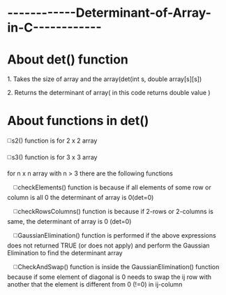 # ------------Determinant-of-Array-in-C------------
# About det() function
<p>1. Takes the size of array and the array(det(int s, double array[s][s])</p>
<p>2. Returns the determinant of array( in this code returns double value )</p>

# About functions in det()
<p>◻️s2() function is for 2 x 2 array</p>
<p>◻️s3() function is for 3 x 3 array</p>
<p>for n x n array with n > 3 there are the following functions</p> 
  <p>&emsp;◻️checkElements() function is because if all elements of some row or column is all 0 the determinant of array is 0(det=0)</p>
  <p>&emsp;◻️checkRowsColumns() function is because if 2-rows or 2-columns is same, the determinant of array is 0 (det=0)</p>
  <p>&emsp;◻️GaussianElimination() function is performed if the above expressions does not returned TRUE (or does not apply) and perform the Gaussian Elimination to find the determinant array </p>
  <p>&emsp;◻️CheckAndSwap() function is inside the GaussianElimination() function because if some element of diagonal is 0 needs to swap the ij row with another that the element is different from 0 (!=0) in ij-column </p>
